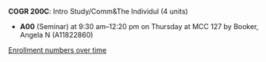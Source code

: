 **COGR 200C**: Intro Study/Comm&The Individul (4 units)

- **A00** (Seminar) at 9:30 am–12:20 pm on Thursday at MCC 127 by Booker, Angela N (A11822860)

[Enrollment numbers over time](./COGR200C.tsv)
